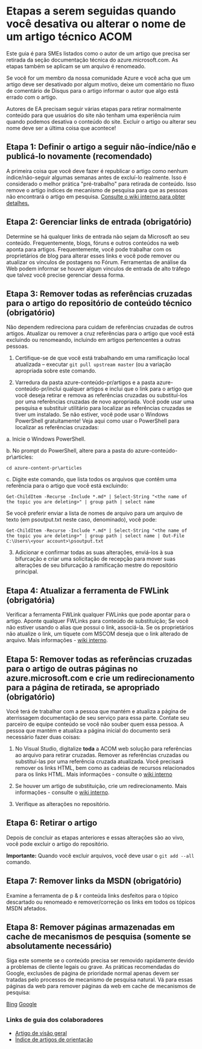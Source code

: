 # <a name="steps-to-follow-when-you-retire-or-change-the-name-of-an-acom-technical-article"></a>Etapas a serem seguidas quando você desativa ou alterar o nome de um artigo técnico ACOM

Este guia é para SMEs listados como o autor de um artigo que precisa ser retirada da seção documentação técnica do azure.microsoft.com. As etapas também se aplicam se um arquivo é renomeado.

Se você for um membro da nossa comunidade Azure e você acha que um artigo deve ser desativado por algum motivo, deixe um comentário no fluxo de comentário de Disqus para o artigo informar o autor que algo está errado com o artigo.

Autores de EA precisam seguir várias etapas para retirar normalmente conteúdo para que usuários do site não tenham uma experiência ruim quando podemos desativa o conteúdo do site. Excluir o artigo ou alterar seu nome deve ser a última coisa que acontece!

## <a name="step-1-set-the-article-to-no-indexno-follow-and-republish-it-recommended"></a>Etapa 1: Definir o artigo a seguir não-índice/não e publicá-lo novamente (recomendado)

A primeira coisa que você deve fazer é republicar o artigo como nenhum índice/não-seguir algumas semanas antes de excluí-lo realmente. Isso é considerado o melhor prática "pré-trabalho" para retirada de conteúdo. Isso remove o artigo índices de mecanismo de pesquisa para que as pessoas não encontrará o artigo em pesquisa. [Consulte o wiki interno para obter detalhes.](https://microsoft.sharepoint.com/teams/azurecontentguidance/wiki/Pages/Remove%20published%20pages%20and%20request%20redirects.aspx)

## <a name="step-2-manage-inbound-links-required"></a>Etapa 2: Gerenciar links de entrada (obrigatório)

Determine se há qualquer links de entrada não sejam da Microsoft ao seu conteúdo. Frequentemente, blogs, fóruns e outros conteúdos na web aponta para artigos. Frequentemente, você pode trabalhar com os proprietários de blog para alterar esses links e você pode remover ou atualizar os vínculos de postagens no Fórum. Ferramentas de análise da Web podem informar se houver algum vínculos de entrada de alto tráfego que talvez você precise gerenciar dessa forma.

## <a name="step-3-remove-all-crosslinks-to-the-article-from-the-technical-content-repository-required"></a>Etapa 3: Remover todas as referências cruzadas para o artigo do repositório de conteúdo técnico (obrigatório)

Não dependem redireciona para cuidam de referências cruzadas de outros artigos. Atualizar ou remover a cruz referências para o artigo que você está excluindo ou renomeando, incluindo em artigos pertencentes a outras pessoas.

1. Certifique-se de que você está trabalhando em uma ramificação local atualizada – executar `git pull upstream master` (ou a variação apropriada sobre este comando.

2.  Varredura da pasta azure-conteúdo-pr/artigos e a pasta azure-conteúdo-pr/inclui qualquer artigos e inclui que o link para o artigo que você deseja retirar e remova as referências cruzadas ou substituí-los por uma referências cruzadas de novo apropriada. Você pode usar uma pesquisa e substituir utilitário para localizar as referências cruzadas se tiver um instalado. Se não estiver, você pode usar o Windows PowerShell gratuitamente! Veja aqui como usar o PowerShell para localizar as referências cruzadas:

 a. Inicie o Windows PowerShell.

 b. No prompt do PowerShell, altere para a pasta do azure-conteúdo-pr\articles:

 `cd azure-content-pr\articles`

 c. Digite este comando, que lista todos os arquivos que contêm uma referência para o artigo que você está excluindo:

 `Get-ChildItem -Recurse -Include *.md* | Select-String "<the name of the topic you are deleting>" | group path | select name`

  Se você preferir enviar a lista de nomes de arquivo para um arquivo de texto (em psoutput.txt neste caso, denominado), você pode:

  `Get-ChildItem -Recurse -Include *.md* | Select-String "<the name of the topic you are deleting>" | group path | select name | Out-File C:\Users\<your account>\psoutput.txt`

3. Adicionar e confirmar todas as suas alterações, enviá-los à sua bifurcação e criar uma solicitação de recepção para mover suas alterações de seu bifurcação à ramificação mestre do repositório principal.

## <a name="step-4-update-the-fwlink-tool-required"></a>Etapa 4: Atualizar a ferramenta de FWLink (obrigatória)

Verificar a ferramenta FWLink qualquer FWLinks que pode apontar para o artigo. Aponte qualquer FWLinks para conteúdo de substituição; Se você não estiver usando o alias que possui o link, associá-la. Se os proprietários não atualize o link, um tíquete com MSCOM deseja que o link alterado de arquivo. Mais informações - [wiki interno](http://sharepoint/sites/azurecontentguidance/wiki/Pages/Manage%20inbound%20links%20to%20retired%20topics.aspx).

## <a name="step-5-remove-all-crosslinks-to-the-article-from-other-pages-on-azuremicrosoftcom-and-create-a-redirect-for-the-retired-page-if-appropriate-required"></a>Etapa 5: Remover todas as referências cruzadas para o artigo de outras páginas no azure.microsoft.com e crie um redirecionamento para a página de retirada, se apropriado (obrigatório)

Você terá de trabalhar com a pessoa que mantém e atualiza a página de aterrissagem documentação de seu serviço para essa parte. Contate seu parceiro de equipe conteúdo se você não souber quem essa pessoa. A pessoa que mantém e atualiza a página inicial do documento será necessário fazer duas coisas:

1. No Visual Studio, digitalize **toda** a ACOM web solução para referências ao arquivo para retirar cruzadas. Remover as referências cruzadas ou substituí-las por uma referência cruzada atualizada. Você precisará remover os links HTML, bem como as cadeias de recursos relacionados para os links HTML. Mais informações - consulte o [wiki interno](http://sharepoint/sites/azurecontentguidance/wiki/Pages/Create%20or%20edit%20a%20service%20landing%20page%20or%20left%20nav.aspx)

2. Se houver um artigo de substituição, crie um redirecionamento. Mais informações - consulte o [wiki interno](http://sharepoint/sites/azurecontentguidance/wiki/Pages/Remove%20published%20pages%20and%20request%20redirects.aspx).

3. Verifique as alterações no repositório.

## <a name="step-6-retire-the-article"></a>Etapa 6: Retirar o artigo

Depois de concluir as etapas anteriores e essas alterações são ao vivo, você pode excluir o artigo do repositório. 

**Importante:** Quando você excluir arquivos, você deve usar o `git add --all` comando.

## <a name="step-7-remove-links-from-msdn-required"></a>Etapa 7: Remover links da MSDN (obrigatório)

Examine a ferramenta de p & r conteúda links desfeitos para o tópico descartado ou renomeado e remover/correção os links em todos os tópicos MSDN afetados.

## <a name="step-8-remove-cached-pages-from-search-engines-only-if-absolutely-necessary"></a>Etapa 8: Remover páginas armazenadas em cache de mecanismos de pesquisa (somente se absolutamente necessário)

Siga este somente se o conteúdo precisa ser removido rapidamente devido a problemas de cliente legais ou grave. As práticas recomendadas do Google, exclusões de página de prioridade normal apenas devem ser tratadas pelo processos de mecanismo de pesquisa natural. Vá para essas páginas da web para remover páginas da web em cache de mecanismos de pesquisa:

[Bing](https://www.bing.com/webmaster/tools/content-removal?rflid=1)
[Google](https://www.google.com/webmasters/tools/removals?pli=1)


### <a name="contributors-guide-links"></a>Links de guia dos colaboradores

- [Artigo de visão geral](./../README.md)
- [Índice de artigos de orientação](./contributor-guide-index.md)
